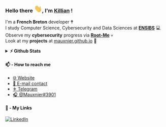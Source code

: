 ### Hello there <img src="https://github.com/killianmonnier/killianmonnier/blob/master/hi.gif" width="25px">, I'm [Killian](https://killianmonnier.com) ! 

<!--
**killianmonnier/killianmonnier** is a ✨ _special_ ✨ repository because its `README.md` (this file) appears on your GitHub profile.

Here are some ideas to get you started:

- 🔭 I’m currently working on ...
- 🌱 I’m currently learning ...
- 👯 I’m looking to collaborate on ...
- 🤔 I’m looking for help with ...
- 💬 Ask me about ...
- 📫 How to reach me: ...
- 😄 Pronouns: ...
- ⚡ Fun fact: ...
-->

I'm a **French Breton** developer 🕈
</br>
I study Computer Science, Cybersecurity and Data Sciences at [**ENSIBS**](https://www-ensibs.univ-ubs.fr) 💻
</br>
Observe my **cybersecurity** progress via [**Root-Me**](https://root-me.org/mauxnier) 💀
</br>
Look at my **projects** at [mauxnier.github.io](https://mauxnier.github.io) 💼

<details>	
  <summary><b>⚡ Github Stats</b></summary>
    <img height="180em" src="https://github-readme-stats.vercel.app/api?username=mauxnier&theme=gotham&show_icons=true&hide_border=true&&count_private=true&include_all_commits=true" />
    <img height="180em" src="https://github-readme-stats.vercel.app/api/top-langs/?username=mauxnier&layout=compact&theme=gotham&hide_border=true&&count_private=true&include_all_commits=true&layout=compact&langs_count=4"/>
</details>

#### 📫 - How to reach me

- [🌐 Website](https://mauxnier.github.io)
- [📧 E-mail contact](mailto:monnier.killian.pro@gmail.com)
- [✈ Telegram](https://t.me/mauxnier)
- [🎧 @Mauxnier#3901](https://discord.com)

#### 🔗 - My Links
[![LinkedIn](https://img.shields.io/badge/Curriculum-📜-blue.svg?style=for-the-badge)](https://www.linkedin.com/in/killianmonnier)
